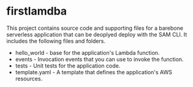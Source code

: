 # firstlamdba

This project contains source code and supporting files for a barebone serverless application that can be deoplyed deploy with the SAM CLI. It includes the following files and folders.

- hello_world - base for the application's Lambda function.
- events - Invocation events that you can use to invoke the function.
- tests - Unit tests for the application code. 
- template.yaml - A template that defines the application's AWS resources.


